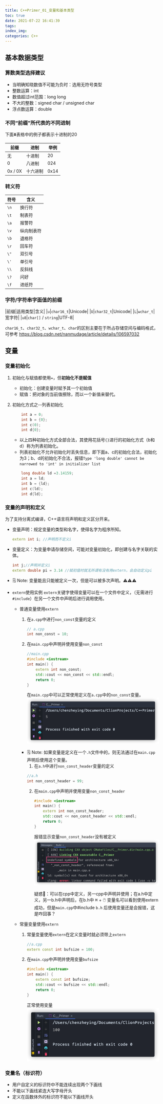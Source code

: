 ```yaml
---
title: C++Primer_01_变量和基本类型
toc: true
date: 2021-07-22 16:41:39
tags:
index_img:
categories: C++
---
```

## 基本数据类型
### 算数类型选择建议
- 当明确知晓数值不可能为负时：选用无符号类型
- 整数运算：int
- 数值超过int范围：long long
- 不大的整数：signed char / unsigned char
- 浮点数运算：double

### 不同“前缀”所代表的不同进制

下面⬇️表格中的例子都表示十进制的20

|前缀|进制|举例|
|-----|--------|---|
|无|十进制|20|
|0|八进制|024|
|0x / 0X|十六进制|0x14|

### 转义符
|符号|含义|
|---|----|
|`\n`|换行符|
|`\t`|制表符|
|`\a`|报警符|
|`\v`|纵向制表符|
|`\b`|退格符|
|`\r`|回车符|
|`\"`|双引号|
|`\'`|单引号|
|`\\`|反斜线|
|`\?`|问好|
|`\f`|进纸符|

### 字符/字符串字面值的前缀

|前缀|适用类型|含义|
|`u`|`char16_t`|Unicode|
|`U`|`char32_t`|Unicode|
|`L`|`wchar_t`|宽字符|
|`u8`|`char[]` / `string`|UTF-8|

`char16_t`、`char32_t`、`wchar_t`、`char`的区别主要在于所占存储空间与编码格式，可参考 https://blog.csdn.net/nanmudage/article/details/106597032


## 变量
### 变量初始化
1. 初始化与赋值都使用`=`，但**初始化不是赋值**
   - 初始化：创建变量时赋予其一个初始值
   - 赋值：把对象的当前值擦除，而以一个新值来替代。
2. 初始化方式之--列表初始化
    ```cpp
        int a = 0;
        int b = {0};
        int c(0);
        int d{0};
    ```

   - 以上四种初始化方式全部合法，其使用花括号`{}`进行的初始化方式（b和d）称为列表初始化。
   - 列表初始化不允许初始化时丢失信息，即下面a、c的初始化合法，初始化为3；b、d的初始化不合法，报错`Type 'long double' cannot be narrowed to 'int' in initializer list`

    ```cpp
        long double ld =3.14159;
        int a = ld;
        int b = {ld};
        int c(ld);
        int d{ld};
    ```

### 变量的声明和定义
为了支持分离式编译，C++语言将声明和定义区分开来。
- 变量声明：规定变量的类型和名字，使得名字为程序所知。
    ```cpp
    extern int i; //声明而不定义i
    ```
- 变量定义：为变量申请存储空间，可能对变量初始化，即创建与名字关联的实体。
    ```cpp
    int j;//声明并定义i
    extern double pi = 3.14 //赋初值时就无所谓有没有用extern，会自动定义pi
    ```
- 🗒️ Note: 变量能且只能被定义一次，但是可以被多次声明。⚠️⚠️⚠️  

- `extern`使用实例
`extern`关键字使得变量可以在一个文件中定义，（无需进行`#include`）在另一个文件中声明后进行调用使用。
  - 普通变量使用`extern`  
    1. 在`a.cpp`中进行`non_const`变量的定义  
          ```cpp
          // a.cpp
          int non_const = 10;
          ```
    2. 在`main.cpp`中声明并使用变量`non_const`
          ```cpp
          //main.cpp
          #include <iostream>
          int main() {
              extern int non_const;
              std::cout << non_const << std::endl;
              return 0;
          }
          ```

          在`main.cpp`中可以正常使用定义在`a.cpp`中的`non_const`变量。
          ![](C-Primer-01-变量和基本类型/2021-07-29-17-08-18.png)
      - 🗒️ Note: 如果变量是定义在一个`.h`文件中的，则无法通过在`main.cpp`声明后使用这个变量。
         1. 在`a.h`中进行`non_const_header`变量的定义
         ```cpp
         //a.h
         int non_const_header = 99;
         ```
         2. 在`main.cpp`中声明并使用变量`non_const_header`
              ```cpp
              #include <iostream>
              int main() {
                  extern int non_const_header;
                  std::cout << non_const_header << std::endl;
                  return 0;
              }
              ```

              报错显示变量`non_const_header`没有被定义
              ![](C-Primer-01-变量和基本类型/2021-07-29-17-17-03.png)

              疑惑🤔：可以在cpp中定义，另一cpp中声明并使用；在a.h中定义，另一b.h中声明后，在b.h中 <kbd>⌘</kbd> + <kbd>🖱️</kbd> 变量名可以看到使用extern成功，但是`main.cpp`中#include `b.h` 后使用变量还是会报错，这是咋回事？

  - 常量变量使用`extern`
    1. 常量变量使用`extern`在定义变量时就必须带上`extern`
        ```cpp
        //a.cpp
        extern const int bufsize = 100;
        ```
    2. 在`main.cpp`中声明并使用变量`bufsize`
        ```cpp
        #include <iostream>
        int main() {
            extern const int bufsize;
            std::cout << bufsize << std::endl;
            return 0;
        }
        ```

        正常使用变量
        ![](C-Primer-01-变量和基本类型/2021-07-29-17-37-33.png)
### 变量名（标识符）
- 用户自定义的标识符中不能连续出现两个下画线
- 不能以下画线紧连大写字母开头
- 定义在函数体外的标识符不能以下画线开头